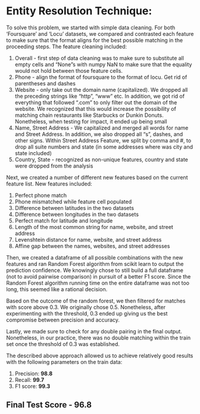 # Entity Resolution Technique:

To solve this problem, we started with simple data cleaning. For both ‘Foursquare’ and ‘Locu’ datasets, we compared and contrasted each feature to make sure that the format aligns for the best possible matching in the proceeding steps. The feature cleaning included:

1. Overall - first step of data cleaning was to make sure to substitute all empty cells and “None”s with numpy NaN to make sure that the equality would not hold between those feature cells.
2. Phone - align the format of foursquare to the format of locu. Get rid of parentheses and dashes
3. Website - only take out the domain name (capitalized). We dropped all the preceding strings like “http”, “www” etc. In addition, we got rid of everything that followed “.com” to only filter out the domain of the website. We recognized that this would increase the possibility of matching chain restaurants like Starbucks or Dunkin Donuts. Nonetheless, when testing for impact, it ended up being small
4. Name, Street Address - We capitalized and merged all words for name and Street Address. In addition, we also dropped all “s”, dashes, and other signs. Within Street Address Feature, we split by comma and #, to drop all suite numbers and state (in some addresses where was city and state included)
5. Country, State - recognized as non-unique features, country and state were dropped from the analysis

Next, we created a number of different new features based on the current feature list. New features included:
        
1. Perfect phone match
2. Phone mismatched while feature cell populated
3. Difference between latitudes in the two datasets
4. Difference between longitudes in the two datasets
5. Perfect match for latitude and longitude
6. Length of the most common string for name, website, and street address
7. Levenshtein distance for name, website, and street address
8. Affine gap between the names, websites, and street addresses

Then, we created a dataframe of all possible combinations with the new features and ran Random Forest algorithm from scikit learn to output the prediction confidence. We knowingly chose to still build a full dataframe (not to avoid pairwise comparison) in pursuit of a better F1 score. Since the Random Forest algorithm running time on the entire dataframe was not too long, this seemed like a rational decision.

Based on the outcome of the random forest, we then filtered for matches with score above 0.3. We originally chose 0.5. Nonetheless, after experimenting with the threshold, 0.3 ended up giving us the best compromise between precision and accuracy.

Lastly, we made sure to check for any double pairing in the final output. Nonetheless, in our practice, there was no double matching within the train set once the threshold of 0.3 was established.

The described above approach allowed us to achieve relatively good results with the following parameters on the train data:
1. Precision: **98.8**
2. Recall: **99.7**
3. F1 score: **99.3**

## Final Test Score - 96.8
